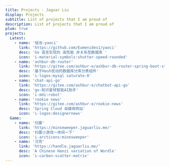 ```yaml
---
title: Projects - Jaguar Liu
display: Projects
subtitle: List of projects that I am proud of
description: List of projects that I am proud of
plum: true
projects:
  Latest:
    - name: '瑶池-yaoci'
      link: 'https://github.com/Eumenides1/yaoci'
      desc: 'Go 语言实现的 高性能 非关系型数据库 '
      icon: 'i-material-symbols:shutter-speed-rounded'
    - name: 'ashbur-db-router'
      link: 'https://gitee.com/ashbur-e/ashbur-db-router-spring-boot-starter'
      desc: '基于Hash扰动的数据库分库分表组件'
      icon: 'i-logos:mysql saturate-0'
    - name: 'chat-api-go'
      link: 'https://gitee.com/ashbur-e/chatbot-api-go'
      desc: 'go-知识星球智能AI助手'
      icon: 'i-mdi:robot'
    - name: 'rookie news'
      link: 'https://gitee.com/ashbur-e/rookie-news'
      desc: 'Spring Cloud 自媒体网站'
      icon: 'i-logos:designernews'
  Game:
    - name: '扫雷'
      link: 'https://minseweeper.jaguarliu.me/'
      desc: '扫雷小游戏～休闲一下'
      icon: 'i-arcticons:minesweeper'
    - name: '汉兜'
      link: 'https://handle.jaguarliu.me/'
      desc: 'A Chinese Hanzi variation of Wordle'
      icon: 'i-carbon-scatter-matrix'
---
```


<ListProjects :projects="frontmatter.projects" />
